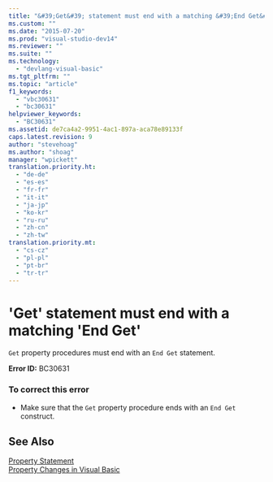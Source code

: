 ```yaml
---
title: "&#39;Get&#39; statement must end with a matching &#39;End Get&#39; | Microsoft Docs"
ms.custom: ""
ms.date: "2015-07-20"
ms.prod: "visual-studio-dev14"
ms.reviewer: ""
ms.suite: ""
ms.technology: 
  - "devlang-visual-basic"
ms.tgt_pltfrm: ""
ms.topic: "article"
f1_keywords: 
  - "vbc30631"
  - "bc30631"
helpviewer_keywords: 
  - "BC30631"
ms.assetid: de7ca4a2-9951-4ac1-897a-aca78e89133f
caps.latest.revision: 9
author: "stevehoag"
ms.author: "shoag"
manager: "wpickett"
translation.priority.ht: 
  - "de-de"
  - "es-es"
  - "fr-fr"
  - "it-it"
  - "ja-jp"
  - "ko-kr"
  - "ru-ru"
  - "zh-cn"
  - "zh-tw"
translation.priority.mt: 
  - "cs-cz"
  - "pl-pl"
  - "pt-br"
  - "tr-tr"
---
```

# &#39;Get&#39; statement must end with a matching &#39;End Get&#39;
`Get` property procedures must end with an `End Get` statement.  
  
 **Error ID:** BC30631  
  
### To correct this error  
  
-   Make sure that the `Get` property procedure ends with an `End Get` construct.  
  
## See Also  
 [Property Statement](/dotnet/visual-basic/language-reference/statements/property-statement)   
 [Property Changes in Visual Basic](http://msdn.microsoft.com/en-us/1c138efa-9bc2-44d7-80a0-f3a7c2510264)